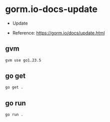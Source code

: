 # gorm.io-docs-update

- Update

- Reference: https://gorm.io/docs/update.html

## gvm

```sh
gvm use go1.23.5
```

## go get

```sh
go get .
```

## go run

```sh
go run .
```
